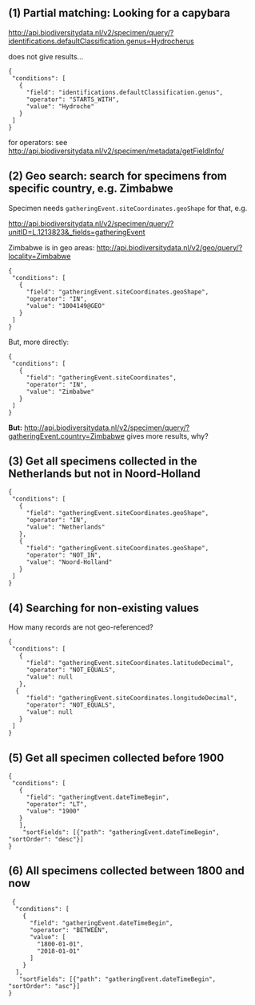 ## (1) Partial matching: Looking for a capybara
http://api.biodiversitydata.nl/v2/specimen/query/?identifications.defaultClassification.genus=Hydrocherus

does not give results...

    {
     "conditions": [
       {
         "field": "identifications.defaultClassification.genus",
         "operator": "STARTS_WITH",
         "value": "Hydroche"
       }
     ]
    }

for operators: see http://api.biodiversitydata.nl/v2/specimen/metadata/getFieldInfo/

## (2) Geo search: search for specimens from specific country, e.g. Zimbabwe
Specimen needs `gatheringEvent.siteCoordinates.geoShape` for that, e.g. 

http://api.biodiversitydata.nl/v2/specimen/query/?unitID=L.1213823&_fields=gatheringEvent

Zimbabwe is in geo areas: 
http://api.biodiversitydata.nl/v2/geo/query/?locality=Zimbabwe


    {
     "conditions": [
       {
         "field": "gatheringEvent.siteCoordinates.geoShape",
         "operator": "IN",
         "value": "1004149@GEO"
       }
     ]
    }

But, more directly:

    {
     "conditions": [
       {
         "field": "gatheringEvent.siteCoordinates",
         "operator": "IN",
         "value": "Zimbabwe"
       }
     ]
    }

**But:** 
http://api.biodiversitydata.nl/v2/specimen/query/?gatheringEvent.country=Zimbabwe
gives more results, why?

## (3) Get all specimens collected in the Netherlands but not in Noord-Holland

    {
     "conditions": [
       {
         "field": "gatheringEvent.siteCoordinates.geoShape",
         "operator": "IN",
         "value": "Netherlands"
       },
       {
         "field": "gatheringEvent.siteCoordinates.geoShape",
         "operator": "NOT_IN",
         "value": "Noord-Holland"
       }
     ]
    }

## (4) Searching for non-existing values
How many records are not geo-referenced?

    {
     "conditions": [
       {
         "field": "gatheringEvent.siteCoordinates.latitudeDecimal",
         "operator": "NOT_EQUALS",
         "value": null
       },
      {
         "field": "gatheringEvent.siteCoordinates.longitudeDecimal",
         "operator": "NOT_EQUALS",
         "value": null
       }
     ]
    }

## (5) Get all specimen collected before 1900
    
    {
     "conditions": [
       {
         "field": "gatheringEvent.dateTimeBegin",
         "operator": "LT",
         "value": "1900"
       }
       ],
        "sortFields": [{"path": "gatheringEvent.dateTimeBegin", "sortOrder": "desc"}]
    }

## (6) All specimens collected between 1800 and now

     {
      "conditions": [
        {
          "field": "gatheringEvent.dateTimeBegin",
          "operator": "BETWEEN",
          "value": [
            "1800-01-01",
            "2018-01-01"
          ]
        }
      ],
       "sortFields": [{"path": "gatheringEvent.dateTimeBegin", "sortOrder": "asc"}]
    }


